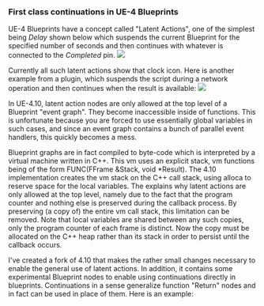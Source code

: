 ### First class continuations in UE-4 Blueprints

UE-4 Blueprints have a concept called "Latent Actions", one of the simplest being _Delay_ shown below which suspends 
the current Blueprint for the specified number of seconds and then continues with whatever is connected to the _Completed_ pin. 
![](https://lh3.googleusercontent.com/-K-fzGqHab-A/VlUiyrcixHI/AAAAAAAAA6I/27OmbVKfDdI/w530-h392-p-k-rw/Delay.PNG) 

Currently all such latent actions show that clock icon. 
Here is another example from a plugin, which suspends the script during a network operation and then continues when the result is 
available: 
![](https://lh3.googleusercontent.com/-lmT6Fe0bGcU/VlUmI7HJLgI/AAAAAAAAA6Y/0eLKYlCg-Vw/w530-h200-p-k-rw/ApplyURL.PNG)

In UE-4.10, latent action nodes are only allowed at the top level of a Blueprint "event graph". They become inaccessible inside of 
functions. This is unfortunate because you are forced to use essentially global variables in such cases, and since an event graph 
contains a bunch of parallel event handlers, this quickly becomes a mess. 

Blueprint graphs are in fact compiled to byte-code which is interpreted by a virtual machine written in C++. This vm uses an 
explicit stack, vm functions being of the form FUNC(FFrame &Stack, void *Result). The 4.10 implementation creates the vm stack on 
the C++ call stack, using alloca to reserve space for the local variables. The explains why latent actions are only allowed at the 
top level, namely due to the fact that the program counter and nothing else is preserved during the callback process. By preserving
(a copy of) the entire vm call stack, this limitation can be removed. Note that local variables are shared between any such copies,
only the program counter of each frame is distinct. Now the copy must be allocated on the C++ heap rather than its stack in order to
persist until the callback occurs.

I've created a fork of 4.10 that makes the rather small changes necessary to enable the general use of latent actions.
In addition, it contains some experimental Blueprint nodes to enable using continuations directly in blueprints. 
Continuations in a sense generalize function "Return" nodes and in fact can be used in place of them. 
Here is an example:
